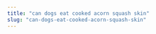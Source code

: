 ```yaml
---
title: "can dogs eat cooked acorn squash skin"
slug: "can-dogs-eat-cooked-acorn-squash-skin"
---
```


